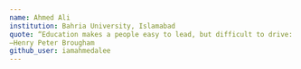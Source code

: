 ```yaml
---
name: Ahmed Ali
institution: Bahria University, Islamabad
quote: “Education makes a people easy to lead, but difficult to drive: easy to govern, but impossible to enslave.”
—Henry Peter Brougham
github_user: iamahmedalee
---
```

